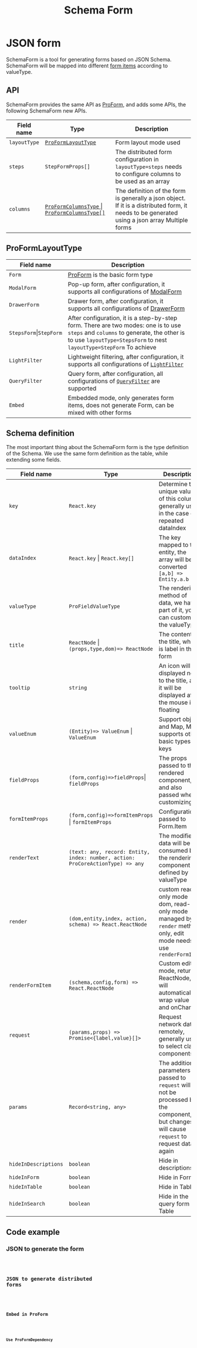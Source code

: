 ﻿---
title: Schema Form
order: 1
group:
  path: /
nav:
  title: component
  path: /components
---

# JSON form

SchemaForm is a tool for generating forms based on JSON Schema. SchemaForm will be mapped into different [form items](/components/schema) according to valueType.

## API

SchemaForm provides the same API as [ProForm](/components/form#proform), and adds some APIs, the following SchemaForm new APIs.

| Field name | Type | Description |
| --- | --- | --- |
| `layoutType` | [`ProFormLayoutType`](/components/schema-form#proformlayouttype) | Form layout mode used |
| `steps` | `StepFormProps[]` | The distributed form configuration in `layoutType=steps` needs to configure columns to be used as an array |
| `columns` | [`ProFormColumnsType` \| `ProFormColumnsType[]`](/components/schema-form#schema-definition) | The definition of the form is generally a json object. If it is a distributed form, it needs to be generated using a json array Multiple forms |

## ProFormLayoutType

| Field name | Description |
| --- | --- |
| `Form` | [ProForm](/components/form) is the basic form type |
| `ModalForm` | Pop-up form, after configuration, it supports all configurations of [ModalForm](/components/modal-form) |
| `DrawerForm` | Drawer form, after configuration, it supports all configurations of [DrawerForm](/components/modal-form) |
| `StepsForm`\|`StepForm` | After configuration, it is a step-by-step form. There are two modes: one is to use `steps` and `columns` to generate, the other is to use `layoutType=StepsForm` to nest `layoutType=StepForm` To achieve |
| `LightFilter` | Lightweight filtering, after configuration, it supports all configurations of [`LightFilter`](/components/query-filter) |
| `QueryFilter` | Query form, after configuration, all configurations of [`QueryFilter`](/components/query-filter) are supported |
| `Embed` | Embedded mode, only generates form items, does not generate Form, can be mixed with other forms |

## Schema definition

The most important thing about the SchemaForm form is the type definition of the Schema. We use the same form definition as the table, while extending some fields.

| Field name | Type | Description |
| --- | --- | --- |
| `key` | `React.key` | Determine the unique value of this column, generally used in the case of repeated dataIndex |
| `dataIndex` | `React.key` \| `React.key[]` | The key mapped to the entity, the array will be converted `[a,b] => Entity.a.b` |
| `valueType` | `ProFieldValueType` | The rendering method of data, we have part of it, you can customize the valueType |
| `title` | `ReactNode` \|`(props,type,dom)=> ReactNode` | The content of the title, which is label in the form |
| `tooltip` | `string` | An icon will be displayed next to the title, and it will be displayed after the mouse is floating |
| `valueEnum` | `(Entity)=> ValueEnum` \| `ValueEnum` | Support object and Map, Map supports other basic types as keys |
| `fieldProps` | `(form,config)=>fieldProps`\| `fieldProps` | The props passed to the rendered component, and also passed when customizing |
| `formItemProps` | `(form,config)=>formItemProps` \| `formItemProps` | Configuration passed to Form.Item |
| `renderText` | `(text: any, record: Entity, index: number, action: ProCoreActionType) => any` | The modified data will be consumed by the rendering component defined by valueType |
| `render` | `(dom,entity,index, action, schema) => React.ReactNode` | custom read-only mode dom, read-only mode managed by `render` method only, edit mode needs to use `renderFormItem` |
| `renderFormItem` | `(schema,config,form) => React.ReactNode` | Custom edit mode, return a ReactNode, will automatically wrap value and onChange |
| `request` | `(params,props) => Promise<{label,value}[]>` | Request network data remotely, generally used to select class components |
| `params` | `Record<string, any>` | The additional parameters passed to `request` will not be processed by the component, but changes will cause `request` to request data again |
| `hideInDescriptions` | `boolean` | Hide in descriptions |
| `hideInForm` | `boolean` | Hide in Form |
| `hideInTable` | `boolean` | Hide in Table |
| `hideInSearch` | `boolean` | Hide in the query form of Table |

## Code example

### JSON to generate the form

<code src="./demos/schema.tsx" height="764px" title="schema form" />

### JSON to generate distributed forms

<code src="./demos/steps-form.tsx" height="464px" title="schema form" />

### Embed in ProForm

<code src="./demos/embed.tsx" height="464px" title="schema form" />

### Use ProFormDependency

<code src="./demos/dependency.tsx" height="300px" title="schema 表单" />
